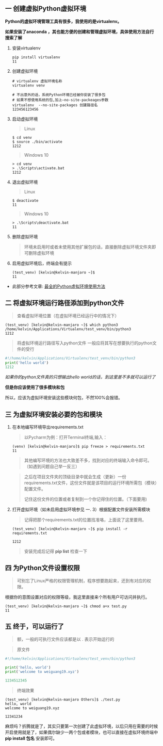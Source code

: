 ## 一 创建虚拟Python虚拟环境

**Python的虚拟环境管理工具有很多，我使用的是virtualenv。**

**如果安装了anaconda ，其也能方便的创建和管理虚拟环境，具体使用方法自行搜索了解**

1. 安装virtualenv

    ```Linux
    pip install virtualenv
    11
    ```

2. 创建虚拟环境

    ```Linux
    # virtualenv 虚拟环境名称
    virtualenv venv
    
    # 不出意外的话，系统Python环境已经被你安装了很多包
    # 如果不想使用系统的包,加上–no-site-packeages参数
    virtualenv  --no-site-packages 创建路径名
    123456123456
    ```

3. 启动虚拟环境

    > Linux

    ```Linux
    $ cd venv
    $ source ./bin/activate
    1212
    ```

    > Windows 10

    ```Windows
    > cd venv
    > .\Scripts\activate.bat
    1212
    ```

4. 退出虚拟环境

    > Linux

    ```Linux
    $ deactivate
    11
    ```

    > Windows 10

    ```Windows
    > .\Scripts\deactivate.bat
    11
    ```

5. 删除虚拟环境

    > 环境未启用时或者未使用其他扩展包的话，直接删除虚拟环境文件夹即可删除虚拟环境

6. 启用虚拟环境后，终端会有提示

    ```Linux
    (test_venv) [kelvin@kelvin-manjaro ~]$ 
    11
    ```

- 此部分参考文章: [最全的Python虚拟环境使用方法](https://zhuanlan.zhihu.com/p/60647332)

## 二 将虚拟环境运行路径添加到python文件

> 查看虚拟环境位置（在虚拟环境已经运行中的情况下）

```Linux
(test_venv) [kelvin@kelvin-manjaro ~]$ which python3
/home/kelvin/Applications/Virtualenv/test_venv/bin/python3
1212
```

> 将虚拟环境运行路径写入python文件
> 一般应将其写在想要执行的python文件的受行

```python
#!/home/kelvin/Applications/Virtualenv/test_venv/bin/python3
print('hello world')
1212
```

*如果你的python文件真的只想输出hello world的话，到这里差不多就可以运行了*

**但是你应该使用了很多模块和包**

所以，应该为虚拟环境安装这些模块何包，不然100%会报错。

## 三 为虚拟环境安装必要的包和模块

1. 在本地编写环境导出requirements.txt

    > 以Pycharm为例：打开Terminal终端,输入：

    ```Terminal
    (venv) [kelvin@kelvin-manjaro]$ pip freeze > requirements.txt
    11
    ```

    > 其他编写环境的方法也大致差不多，找到对应的终端输入命令即可。（如遇到问题自己举一反三）

    > 之后在项目文件夹的顶级目录中就会生成（更新）一份requirements.txt文件，这份文件就是该项目的运行环境所需包（模块）配置文件。
    >
    > 记住这份文件的位置或者复制到一个你记得住的位置。（下面要用)

2. 打开虚拟环境（如未启用虚拟环境参见 一. 3）根据配置文件安装所需模块

    > 记得把那个requirements.txt的位置找准咯，上面说了这里要用。

    ```Linux
    (test_venv) [kelvin@kelvin-manjaro ~]$ pip install -r requirements.txt
    
    1212
    ```

    > 安装完成后记得 **pip list** 检查一下

## 四 为Python文件设置权限

> 可别忘了Linux严格的权限管理机制，程序想要跑起来，还到有对应的权限。

根据你的意图设置对应的权限等级，我这里直接来个所有用户可访问并执行。

```Linux
(test_venv) [kelvin@kelvin-manjaro ~]$ chmod a+x test.py
11
```

## 五 终于，可以运行了

> 额，一般的可执行文件应该都是以 . 表示开始运行的

> 原文件

```python
#!/home/kelvin/Applications/Virtualenv/test_venv/bin/python3

print('hello, world')
print('welcome to weiguang19.xyz')

1234512345
```

> 终端效果

```Linux
(test_venv) [kelvin@kelvin-manjaro Others]$ ./test.py 
hello, world
welcome to weiguang19.xyz

12341234
```

麻烦吗？折腾就是了，其实只要第一次创建了此虚拟环境，以后只用在需要的时候开启使用就是了，如果偶尔缺少一两个包或者模块，也可以直接在虚拟环境终端中**pip install 包名** 安装即可。